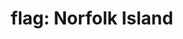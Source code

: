 ---
layout: flags
title: "flag: Norfolk Island"
emoji: flag_norfolk_island
permalink: 🇳🇫.html
image: assets/img/3moji/flag_norfolk_island.png
---